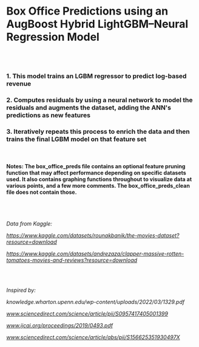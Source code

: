 # Box Office Predictions using an AugBoost Hybrid LightGBM–Neural Regression Model

<br />
<br />

### 1. This model trains an LGBM regressor to predict log-based revenue

### 2. Computes residuals by using a neural network to model the residuals and augments the dataset, adding the ANN's predictions as new features

### 3. Iteratively repeats this process to enrich the data and then trains the final LGBM model on that feature set 

<br />

#### Notes: The box_office_preds file contains an optional feature pruning function that may affect performance depending on specific datasets used. It also contains graphing functions throughout to visualize data at various points, and a few more comments. The box_office_preds_clean file does not contain those.

<br />
<br />


*Data from Kaggle:*

*https://www.kaggle.com/datasets/rounakbanik/the-movies-dataset?resource=download*

*https://www.kaggle.com/datasets/andrezaza/clapper-massive-rotten-tomatoes-movies-and-reviews?resource=download*

<br />
<br />

*Inspired by:*

*knowledge.wharton.upenn.edu/wp-content/uploads/2022/03/1329.pdf*

*www.sciencedirect.com/science/article/pii/S0957417405001399*

*www.ijcai.org/proceedings/2019/0493.pdf*

*www.sciencedirect.com/science/article/abs/pii/S156625351930497X*


